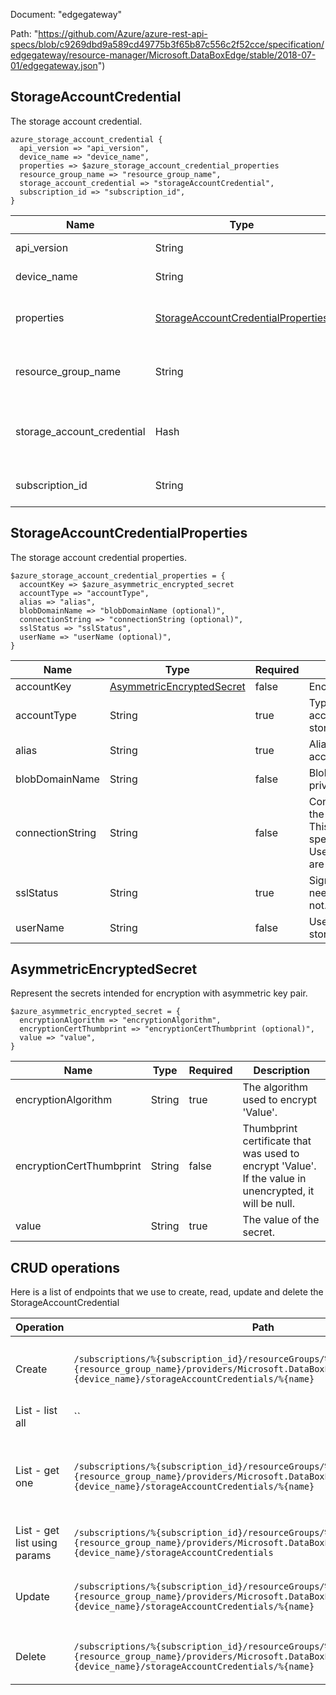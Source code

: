 Document: "edgegateway"


Path: "https://github.com/Azure/azure-rest-api-specs/blob/c9269dbd9a589cd49775b3f65b87c556c2f52cce/specification/edgegateway/resource-manager/Microsoft.DataBoxEdge/stable/2018-07-01/edgegateway.json")

## StorageAccountCredential

The storage account credential.

```puppet
azure_storage_account_credential {
  api_version => "api_version",
  device_name => "device_name",
  properties => $azure_storage_account_credential_properties
  resource_group_name => "resource_group_name",
  storage_account_credential => "storageAccountCredential",
  subscription_id => "subscription_id",
}
```

| Name        | Type           | Required       | Description       |
| ------------- | ------------- | ------------- | ------------- |
|api_version | String | true | The API version. |
|device_name | String | true | Name of the device. |
|properties | [StorageAccountCredentialProperties](#storageaccountcredentialproperties) | true | The storage account credential properties. |
|resource_group_name | String | true | The resource group name. |
|storage_account_credential | Hash | true | The storage account credential to be added or updated. |
|subscription_id | String | true | The subscription ID. |
        
## StorageAccountCredentialProperties

The storage account credential properties.

```puppet
$azure_storage_account_credential_properties = {
  accountKey => $azure_asymmetric_encrypted_secret
  accountType => "accountType",
  alias => "alias",
  blobDomainName => "blobDomainName (optional)",
  connectionString => "connectionString (optional)",
  sslStatus => "sslStatus",
  userName => "userName (optional)",
}
```

| Name        | Type           | Required       | Description       |
| ------------- | ------------- | ------------- | ------------- |
|accountKey | [AsymmetricEncryptedSecret](#asymmetricencryptedsecret) | false | Encrypted storage key. |
|accountType | String | true | Type of storage accessed on the storage account. |
|alias | String | true | Alias for the storage account. |
|blobDomainName | String | false | Blob end point for private clouds. |
|connectionString | String | false | ConnectionString for the storage account. This needs to be specified if UserName/AccountKey are not specified. |
|sslStatus | String | true | Signifies whether SSL needs to be enabled or not. |
|userName | String | false | UserName for the storage account. |
        
## AsymmetricEncryptedSecret

Represent the secrets intended for encryption with asymmetric key pair.

```puppet
$azure_asymmetric_encrypted_secret = {
  encryptionAlgorithm => "encryptionAlgorithm",
  encryptionCertThumbprint => "encryptionCertThumbprint (optional)",
  value => "value",
}
```

| Name        | Type           | Required       | Description       |
| ------------- | ------------- | ------------- | ------------- |
|encryptionAlgorithm | String | true | The algorithm used to encrypt 'Value'. |
|encryptionCertThumbprint | String | false | Thumbprint certificate that was used to encrypt 'Value'. If the value in unencrypted, it will be null. |
|value | String | true | The value of the secret. |



## CRUD operations

Here is a list of endpoints that we use to create, read, update and delete the StorageAccountCredential

| Operation | Path | Verb | Description | OperationID |
| ------------- | ------------- | ------------- | ------------- | ------------- |
|Create|`/subscriptions/%{subscription_id}/resourceGroups/%{resource_group_name}/providers/Microsoft.DataBoxEdge/dataBoxEdgeDevices/%{device_name}/storageAccountCredentials/%{name}`|Put|Creates or updates the storage account credential.|StorageAccountCredentials_CreateOrUpdate|
|List - list all|``||||
|List - get one|`/subscriptions/%{subscription_id}/resourceGroups/%{resource_group_name}/providers/Microsoft.DataBoxEdge/dataBoxEdgeDevices/%{device_name}/storageAccountCredentials/%{name}`|Get|Gets the properties of the specified storage account credential.|StorageAccountCredentials_Get|
|List - get list using params|`/subscriptions/%{subscription_id}/resourceGroups/%{resource_group_name}/providers/Microsoft.DataBoxEdge/dataBoxEdgeDevices/%{device_name}/storageAccountCredentials`|Get||StorageAccountCredentials_ListByDataBoxEdgeDevice|
|Update|`/subscriptions/%{subscription_id}/resourceGroups/%{resource_group_name}/providers/Microsoft.DataBoxEdge/dataBoxEdgeDevices/%{device_name}/storageAccountCredentials/%{name}`|Put|Creates or updates the storage account credential.|StorageAccountCredentials_CreateOrUpdate|
|Delete|`/subscriptions/%{subscription_id}/resourceGroups/%{resource_group_name}/providers/Microsoft.DataBoxEdge/dataBoxEdgeDevices/%{device_name}/storageAccountCredentials/%{name}`|Delete|Deletes the storage account credential.|StorageAccountCredentials_Delete|
